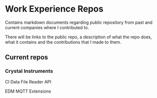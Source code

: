 # Work Experience Repos
 
Contains markdown documents regarding public repository from past and current companies where I contributed to.

There will be links to the public repo, a description of what the repo does, what it contains and the contributions that I made to them.

## Current repos

### Crystal Instruments
CI Data File Reader API

EDM MQTT Extensions
